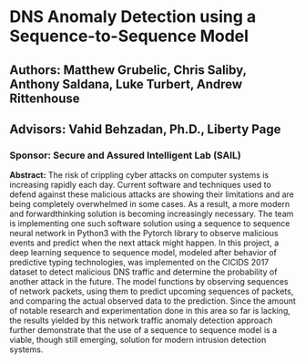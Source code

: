 # DNS Anomaly Detection using a Sequence-to-Sequence Model  
## **Authors:** Matthew Grubelic, Chris Saliby, Anthony Saldana, Luke Turbert, Andrew Rittenhouse  
## Advisors: Vahid Behzadan, Ph.D., Liberty Page 
### Sponsor: Secure and Assured Intelligent Lab (SAIL)  
**Abstract:**
The risk of crippling cyber attacks on computer systems is increasing rapidly each day. Current software and techniques used to defend against these malicious attacks are showing their limitations and are being completely overwhelmed in some cases. As a result, a more modern and forwardthinking solution is becoming increasingly necessary. The team is implementing one such software solution using a sequence to sequence neural network in Python3 with the Pytorch library to observe malicious events and predict when the next attack might happen. In this project, a deep learning sequence to sequence model, modeled after behavior of predictive typing technologies, was implemented on the CICIDS 2017 dataset to detect malicious DNS traffic and determine the probability of another attack in the future. The model functions by observing sequences of network packets, using them to predict upcoming sequences of packets, and comparing the actual observed data to the prediction. Since the amount of notable research and experimentation done in this area so far is lacking, the results yielded by this network traffic anomaly detection approach further demonstrate that the use of a sequence to sequence model is a viable, though still emerging, solution for modern intrusion detection systems.
